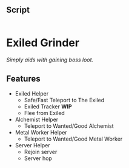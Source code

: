 ## Script
```lua

```


# Exiled Grinder
<i>Simply aids with gaining boss loot.</i>

## Features
* Exiled Helper
    * Safe/Fast Teleport to The Exiled
    * Exiled Tracker **WIP**
    * Flee from Exiled
* Alchemist Helper
    * Teleport to Wanted/Good Alchemist
* Metal Worker Helper
    * Teleport to Wanted/Good Metal Worker
* Server Helper
    * Rejoin server
    * Server hop